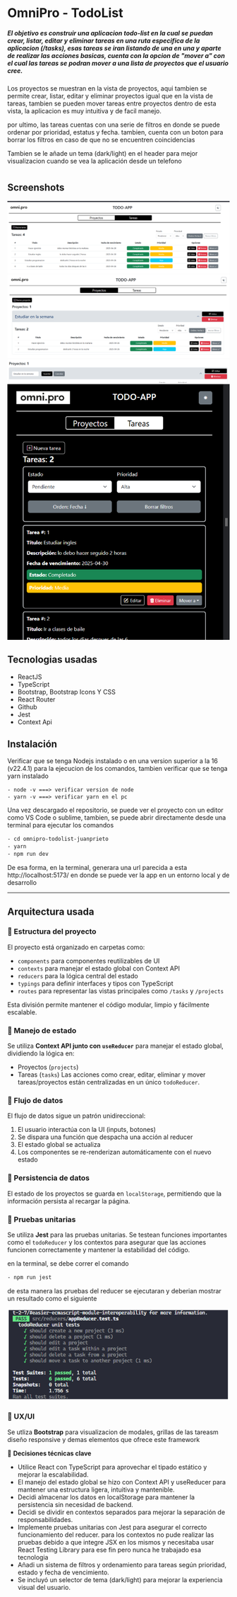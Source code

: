 # OmniPro - TodoList

##### El objetivo es construir una aplicacion todo-list en la cual se puedan crear, listar, editar y eliminar tareas en una ruta especifica de la aplicacion (/tasks), esas tareas se iran listando de una en una y aparte de realizar las acciones basicas, cuenta con la opcion de "mover a" con el cual las tareas se podran mover a una lista de proyectos que el usuario cree.

Los proyectos se muestran en la vista de proyectos, aqui tambien se permite crear, listar, editar y eliminar proyectos igual que en la vista de tareas, tambien se pueden mover tareas entre proyectos dentro de esta vista, la aplicacion es muy intuitiva y de facil manejo.

por ultimo, las tareas cuentas con una serie de filtros en donde se puede ordenar por prioridad, estatus y fecha. tambien, cuenta con un boton para borrar los filtros en caso de que no se encuentren coincidencias

Tambien se le añade un tema (dark/light) en el header para mejor visualizacion cuando se vea la aplicación desde un telefono

#

## Screenshots

![login](./src/images/1.png)
![login](./src/images/2.png)
![login](./src/images/3.png)
![login](./src/images/4.png)

## Tecnologias usadas

- ReactJS
- TypeScript
- Bootstrap, Bootstrap Icons Y CSS
- React Router
- Github
- Jest
- Context Api

## Instalación

Verificar que se tenga Nodejs instalado o en una version superior a la 16 (v22.4.1) para la ejecucion de los comandos, tambien verificar que se tenga yarn instalado

```
- node -v ===> verificar version de node
- yarn -v ===> verificar yarn en el pc
```

Una vez descargado el repositorio, se puede ver el proyecto con un editor como VS Code o sublime, tambien, se puede abrir directamente desde una terminal para ejecutar los comandos

```sh
- cd omnipro-todolist-juanprieto
- yarn
- npm run dev
```

De esa forma, en la terminal, generara una url parecida a esta http://localhost:5173/ en donde se puede ver la app en un entorno local y de desarrollo

---

## Arquitectura usada

### 🧱 Estructura del proyecto

El proyecto está organizado en carpetas como:

- `components` para componentes reutilizables de UI
- `contexts` para manejar el estado global con Context API
- `reducers` para la lógica central del estado
- `typings` para definir interfaces y tipos con TypeScript
- `routes` para representar las vistas principales como `/tasks` y `/projects`

Esta división permite mantener el código modular, limpio y fácilmente escalable.

### 🔁 Manejo de estado

Se utiliza **Context API junto con `useReducer`** para manejar el estado global, dividiendo la lógica en:

- Proyectos (`projects`)
- Tareas (`tasks`)
  Las acciones como crear, editar, eliminar y mover tareas/proyectos están centralizadas en un único `todoReducer`.

### 🔂 Flujo de datos

El flujo de datos sigue un patrón unidireccional:

1. El usuario interactúa con la UI (inputs, botones)
2. Se dispara una función que despacha una acción al reducer
3. El estado global se actualiza
4. Los componentes se re-renderizan automáticamente con el nuevo estado

### 💾 Persistencia de datos

El estado de los proyectos se guarda en `localStorage`, permitiendo que la información persista al recargar la página.

### 🧪 Pruebas unitarias

Se utiliza **Jest** para las pruebas unitarias. Se testean funciones importantes como el `todoReducer` y los contextos para asegurar que las acciones funcionen correctamente y mantener la estabilidad del código.

en la terminal, se debe correr el comando

```sh
- npm run jest
```

de esta manera las pruebas del reducer se ejecutaran y deberian mostrar un resultado como el siguiente

![login](./src/images/5.png)

### 🎨 UX/UI

Se utliza **Bootstrap** para visualizacion de modales, grillas de las tareasm diseño responsive y demas elementos que ofrece este framework

🧠 **Decisiones técnicas clave**

- Utilice React con TypeScript para aprovechar el tipado estático y mejorar la escalabilidad.
- El manejo del estado global se hizo con Context API y useReducer para mantener una estructura ligera, intuitiva y mantenible.
- Decidi almacenar los datos en localStorage para mantener la persistencia sin necesidad de backend.
- Decidi se dividir en contextos separados para mejorar la separación de responsabilidades.
- Implemente pruebas unitarias con Jest para asegurar el correcto funcionamiento del reducer. para los contextos no pude realizar las pruebas debido a que integre JSX en los mismos y necesitaba usar React Testing Library para ese fin pero nunca he trabajado esa tecnologia
- Añadi un sistema de filtros y ordenamiento para tareas según prioridad, estado y fecha de vencimiento.
- Se incluyó un selector de tema (dark/light) para mejorar la experiencia visual del usuario.
